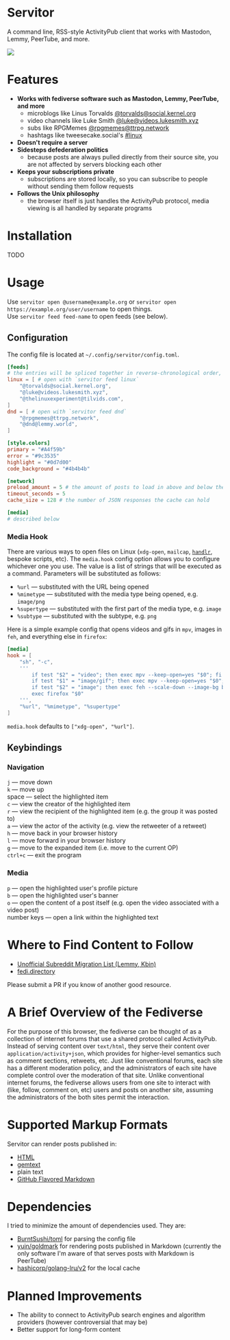 # Servitor

A command line, RSS-style ActivityPub client that works with Mastodon, Lemmy, PeerTube, and more.

![](/assets/demo.gif)

# Features

* **Works with fediverse software such as Mastodon, Lemmy, PeerTube, and more**
  * microblogs like Linus Torvalds [@torvalds@social.kernel.org](https://social.kernel.org/torvalds)
  * video channels like Luke Smith [@luke@videos.lukesmith.xyz](https://videos.lukesmith.xyz/a/luke/video-channels)
  * subs like RPGMemes [@rpgmemes@ttrpg.network](https://ttrpg.network/c/rpgmemes)
  * hashtags like tweesecake.social's [#linux](https://tweesecake.social/tags/linux)
* **Doesn't require a server**
* **Sidesteps defederation politics**
  * because posts are always pulled directly from their source site, you are not affected by servers blocking each other
* **Keeps your subscriptions private**
  * subscriptions are stored locally, so you can subscribe to people without sending them follow requests
* **Follows the Unix philosophy**
  * the browser itself is just handles the ActivityPub protocol, media viewing is all handled by separate programs

# Installation

TODO

# Usage

Use `servitor open @username@example.org` or `servitor open https://example.org/user/username` to open things.\
Use `servitor feed feed-name` to open feeds (see below).

## Configuration

The config file is located at `~/.config/servitor/config.toml`.

```toml
[feeds]
# the entries will be spliced together in reverse-chronological order, just like an RSS reader
linux = [ # open with `servitor feed linux`
    "@torvalds@social.kernel.org",
    "@luke@videos.lukesmith.xyz",
    "@thelinuxexperiment@tilvids.com",
]
dnd = [ # open with `servitor feed dnd`
    "@rpgmemes@ttrpg.network",
    "@dnd@lemmy.world",
]

[style.colors]
primary = "#A4f59b"
error = "#9c3535"
highlight = "#0d7d00"
code_background = "#4b4b4b"

[network]
preload_amount = 5 # the amount of posts to load in above and below the highlighted post
timeout_seconds = 5
cache_size = 128 # the number of JSON responses the cache can hold

[media]
# described below
```

### Media Hook

There are various ways to open files on Linux (`xdg-open`, `mailcap`, [`handlr`](https://github.com/chmln/handlr), bespoke scripts, etc). The `media.hook` config option allows you to configure whichever one you use. The value is a list of strings that will be executed as a command. Parameters will be substituted as follows:

* `%url` &mdash; substituted with the URL being opened
* `%mimetype` &mdash; substituted with the media type being opened, e.g. `image/png`
* `%supertype` &mdash; substituted with the first part of the media type, e.g. `image`
* `%subtype` &mdash; substituted with the subtype, e.g. `png`

Here is a simple example config that opens videos and gifs in `mpv`, images in `feh`, and everything else in `firefox`:

```toml
[media]
hook = [
    "sh", "-c",
    '''
        if test "$2" = "video"; then exec mpv --keep-open=yes "$0"; fi
        if test "$1" = "image/gif"; then exec mpv --keep-open=yes "$0"; fi
        if test "$2" = "image"; then exec feh --scale-down --image-bg black "$0"; fi
        exec firefox "$0"
    ''',
    "%url", "%mimetype", "%supertype"
]
```

`media.hook` defaults to `["xdg-open", "%url"]`.

## Keybindings

### Navigation
`j` &mdash; move down\
`k` &mdash; move up\
space &mdash; select the highlighted item\
`c` &mdash; view the creator of the highlighted item\
`r` &mdash; view the recipient of the highlighted item (e.g. the group it was posted to)\
`a` &mdash; view the actor of the activity (e.g. view the retweeter of a retweet)\
`h` &mdash; move back in your browser history\
`l` &mdash; move forward in your browser history\
`g` &mdash; move to the expanded item (i.e. move to the current OP)\
`ctrl+c` &mdash; exit the program

### Media
`p` &mdash; open the highlighted user's profile picture\
`b` &mdash; open the highlighted user's banner\
`o` &mdash; open the content of a post itself (e.g. open the video associated with a video post)\
number keys &mdash; open a link within the highlighted text

# Where to Find Content to Follow

* [Unofficial Subreddit Migration List (Lemmy, Kbin)](https://www.quippd.com/writing/2023/06/15/unofficial-subreddit-migration-list-lemmy-kbin-etc.html)
* [fedi.directory](https://fedi.directory/)

Please submit a PR if you know of another good resource.

# A Brief Overview of the Fediverse

For the purpose of this browser, the fediverse can be thought of as a collection of internet forums that use a shared protocol called ActivityPub. Instead of serving content over `text/html`, they serve their content over `application/activity+json`, which provides for higher-level semantics such as comment sections, retweets, etc. Just like conventional forums, each site has a different moderation policy, and the administrators of each site have complete control over the moderation of that site. Unlike conventional internet forums, the fediverse allows users from one site to interact with (like, follow, comment on, etc) users and posts on another site, assuming the administrators of the both sites permit the interaction.

# Supported Markup Formats

Servitor can render posts published in:
* [HTML](https://en.wikipedia.org/wiki/HTML)
* [gemtext](https://gemini.circumlunar.space/docs/gemtext.gmi)
* plain text
* [GitHub Flavored Markdown](https://docs.github.com/en/get-started/writing-on-github/getting-started-with-writing-and-formatting-on-github/basic-writing-and-formatting-syntax)

# Dependencies

I tried to minimize the amount of dependencies used. They are:

* [BurntSushi/toml](https://github.com/BurntSushi/toml) for parsing the config file
* [yuin/goldmark](https://github.com/yuin/goldmark) for rendering posts published in Markdown (currently the only software I'm aware of that serves posts with Markdown is PeerTube)
* [hashicorp/golang-lru/v2](https://github.com/hashicorp/golang-lru) for the local cache

# Planned Improvements

* The ability to connect to ActivityPub search engines and algorithm providers (however controversial that may be)
* Better support for long-form content
